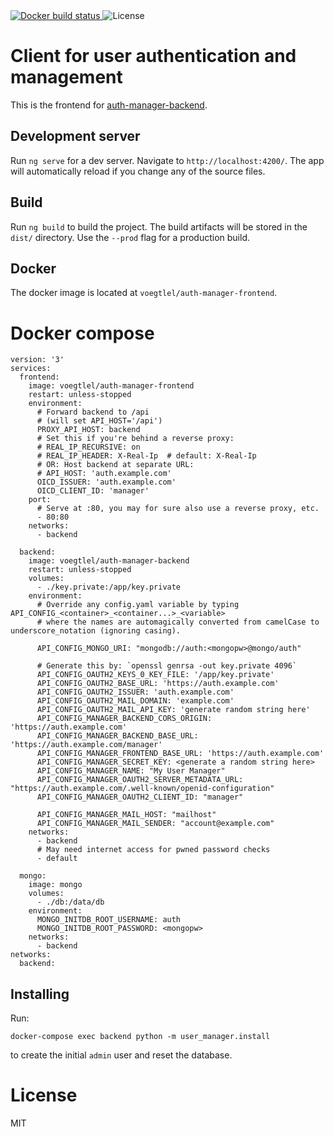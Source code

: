<a href="https://cloud.docker.com/repository/docker/voegtlel/auth-manager-frontend/builds">
  <img src="https://img.shields.io/docker/cloud/build/voegtlel/auth-manager-frontend.svg" alt="Docker build status" />
</a>
<img src="https://img.shields.io/github/license/voegtlel/auth-manager-frontend.svg" alt="License" />

# Client for user authentication and management

This is the frontend for [auth-manager-backend](https://github.com/voegtlel/auth-manager-backend).

## Development server

Run `ng serve` for a dev server. Navigate to `http://localhost:4200/`. The app will automatically reload if you change any of the source files.

## Build

Run `ng build` to build the project. The build artifacts will be stored in the `dist/` directory. Use the `--prod` flag for a production build.

## Docker

The docker image is located at `voegtlel/auth-manager-frontend`.

# Docker compose

```
version: '3'
services:
  frontend:
    image: voegtlel/auth-manager-frontend
    restart: unless-stopped
    environment:
      # Forward backend to /api
      # (will set API_HOST='/api')
      PROXY_API_HOST: backend
      # Set this if you're behind a reverse proxy:
      # REAL_IP_RECURSIVE: on
      # REAL_IP_HEADER: X-Real-Ip  # default: X-Real-Ip
      # OR: Host backend at separate URL:
      # API_HOST: 'auth.example.com'
      OICD_ISSUER: 'auth.example.com'
      OICD_CLIENT_ID: 'manager'
    port:
      # Serve at :80, you may for sure also use a reverse proxy, etc.
      - 80:80
    networks:
      - backend

  backend:
    image: voegtlel/auth-manager-backend
    restart: unless-stopped
    volumes:
      - ./key.private:/app/key.private
    environment:
      # Override any config.yaml variable by typing API_CONFIG_<container>_<container...>_<variable>
      # where the names are automagically converted from camelCase to underscore_notation (ignoring casing).

      API_CONFIG_MONGO_URI: "mongodb://auth:<mongopw>@mongo/auth"

      # Generate this by: `openssl genrsa -out key.private 4096`
      API_CONFIG_OAUTH2_KEYS_0_KEY_FILE: '/app/key.private'
      API_CONFIG_OAUTH2_BASE_URL: 'https://auth.example.com'
      API_CONFIG_OAUTH2_ISSUER: 'auth.example.com'
      API_CONFIG_OAUTH2_MAIL_DOMAIN: 'example.com'
      API_CONFIG_OAUTH2_MAIL_API_KEY: 'generate random string here'
      API_CONFIG_MANAGER_BACKEND_CORS_ORIGIN: 'https://auth.example.com'
      API_CONFIG_MANAGER_BACKEND_BASE_URL: 'https://auth.example.com/manager'
      API_CONFIG_MANAGER_FRONTEND_BASE_URL: 'https://auth.example.com'
      API_CONFIG_MANAGER_SECRET_KEY: <generate a random string here>
      API_CONFIG_MANAGER_NAME: "My User Manager"
      API_CONFIG_MANAGER_OAUTH2_SERVER_METADATA_URL: "https://auth.example.com/.well-known/openid-configuration"
      API_CONFIG_MANAGER_OAUTH2_CLIENT_ID: "manager"

      API_CONFIG_MANAGER_MAIL_HOST: "mailhost"
      API_CONFIG_MANAGER_MAIL_SENDER: "account@example.com"
    networks:
      - backend
      # May need internet access for pwned password checks
      - default

  mongo:
    image: mongo
    volumes:
      - ./db:/data/db
    environment:
      MONGO_INITDB_ROOT_USERNAME: auth
      MONGO_INITDB_ROOT_PASSWORD: <mongopw>
    networks:
      - backend
networks:
  backend:
```

## Installing

Run:

```
docker-compose exec backend python -m user_manager.install
```

to create the initial `admin` user and reset the database.

# License

MIT
